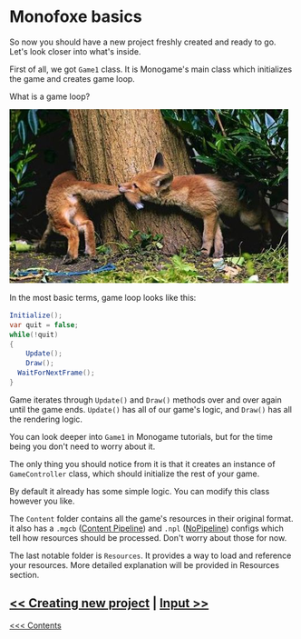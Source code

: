 # Monofoxe basics

So now you should have a new project freshly created and ready to go. Let's look closer into what's inside.

First of all, we got `Game1` class. It is Monogame's main class which initializes the game and creates game loop.

What is a game loop?

![](FoxeLoop.png)

In the most basic terms, game loop looks like this:

```C#
Initialize();
var quit = false;
while(!quit)
{
	Update();
	Draw();
  WaitForNextFrame();
}
```

Game iterates through `Update()` and `Draw()` methods over and over again until the game ends. `Update()` has all of our game's logic, and `Draw()` has all the rendering logic.

You can look deeper into `Game1` in Monogame tutorials, but for the time being you don't need to worry about it.

The only thing you should notice from it is that it creates an instance of `GameController` class, which should initialize the rest of your game.

By default it already has some simple logic. You can modify this class however you like.

The `Content` folder contains all the game's resources in their original format. it also has a `.mgcb` ([Content Pipeline](http://www.monogame.net/documentation/?page=Pipeline)) and `.npl` ([NoPipeline](https://github.com/gnFur/NoPipeline)) configs which tell how resources should be processed. Don't worry about those for now.

The last notable folder is `Resources`. It provides a way to load and reference your resources. More detailed explanation will be provided in Resources section. 



## [<< Creating new project](CreatingNewProject.md) | [Input >>](Input.md)

[<<< Contents](Contents.md)

